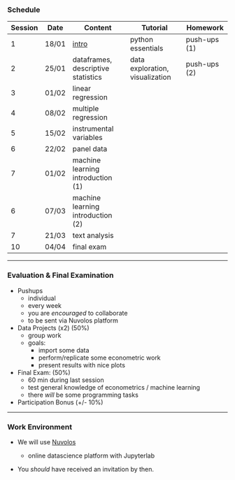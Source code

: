 ### Schedule

| Session | Date | Content | Tutorial | Homework |
| ------- | ---- | ------- | -------- | -------- |
| 1 | 18/01 | [intro](https://www.mosphere.fr) | python essentials | push-ups (1) |
| 2 | 25/01 | dataframes, descriptive statistics | data exploration, visualization | push-ups (2) |
| 3 | 01/02 | linear regression |  |  |
| 4 | 08/02 | multiple regression |  |  |
| 5 | 15/02 | instrumental variables |  |  |
| 6 | 22/02 | panel data |  |  |
| 7 | 01/02 | machine learning introduction (1) |  |  |
| 6 | 07/03 | machine learning introduction (2) |  |  |
| 7 | 21/03 | text analysis |  |  |
| 10 | 04/04 | final exam |  |

---

### Evaluation & Final Examination

- Pushups
  - individual
  - every week
  - you are *encouraged* to collaborate
  - to be sent via Nuvolos platform
- <!-- .element: class="fragment"  -->Data Projects (x2) (50%)
  - group work
  - goals:
    - import some data
    - perform/replicate some econometric work
    - present results with nice plots
- <!-- .element: class="fragment"  -->Final Exam: (50%)
  - 60 min during last session
  - test general knowledge of econometrics / machine learning
  - there *will* be some programming tasks
- <!-- .element: class="fragment" -->Participation Bonus (+/- 10%)

---

### Work Environment

- We will use [Nuvolos](https://nuvolos.cloud/)
  - online datascience platform with Jupyterlab

- You *should* have received an invitation by then.